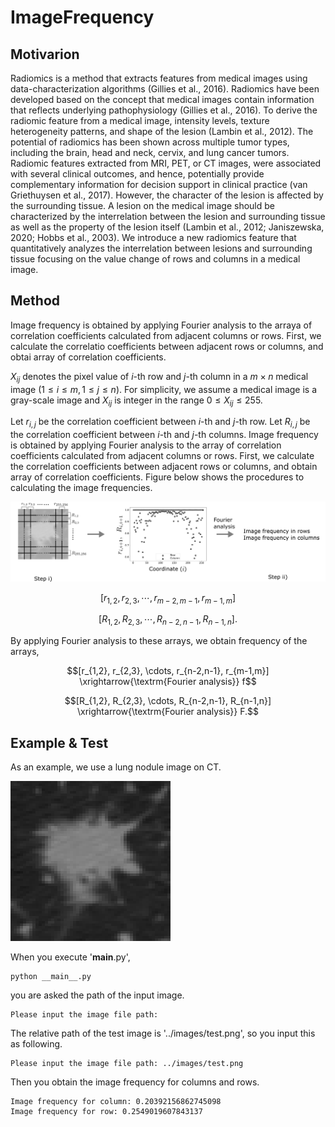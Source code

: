# ImageFrequency

## Motivarion

Radiomics is a method that extracts features from medical images using data-characterization algorithms (Gillies et al., 2016). Radiomics have been developed based on the concept that medical images contain information that reflects underlying pathophysiology (Gillies et al., 2016). To derive the radiomic feature from a medical image, intensity levels, texture heterogeneity patterns, and shape of the lesion (Lambin et al., 2012). The potential of radiomics has been shown across multiple tumor types, including the brain, head and neck, cervix, and lung cancer tumors. Radiomic features extracted from MRI, PET, or CT images, were associated with several clinical outcomes, and hence, potentially provide complementary information for decision support in clinical practice (van Griethuysen et al., 2017). However, the character of the lesion is affected by the surrounding tissue. A lesion on the medical image should be characterized by the interrelation between the lesion and surrounding tissue as well as the property of the lesion itself (Lambin et al., 2012; Janiszewska, 2020; Hobbs et al., 2003). We introduce a new radiomics feature that quantitatively analyzes the interrelation between lesions and surrounding tissue focusing on the value change of rows and columns in a medical image.

## Method

Image frequency is obtained by applying Fourier analysis to the arraya of correlation coefficients calculated from adjacent columns or rows. First, we calculate the correlatio coefficients between adjacent rows or columns, and obtai array of correlation coefficients.

$X_{ij}$ denotes the pixel value of $i$-th row and $j$-th column in a $m\times n$ medical image $(1\le i\le m, 1\le j\le n)$. For simplicity, we assume a medical image is a gray-scale image and $X_{ij}$ is integer in the range  $0\le X_{ij}\le 255$.


Let $r_{i,j}$ be the correlation coefficient between $i$-th and $j$-th row. Let $R_{i,j}$ be the correlation coefficient between  $i$-th and $j$-th columns. 
Image frequency is obtained by applying Fourier analysis to the array of correlation coefficients calculated from adjacent columns or rows. First, we calculate the correlation coefficients between adjacent rows or columns, and obtain array of correlation coefficients. Figure below shows the procedures to calculating the image frequencies.

<img src="https://github.com/TakumaUsuzaki/ImageFrequency/blob/main/bitmap.png">


$$[r_{1,2}, r_{2,3}, \cdots, r_{m-2,m-1}, r_{m-1,m}]$$

$$[R_{1,2}, R_{2,3}, \cdots, R_{n-2,n-1}, R_{n-1,n}].$$

By applying Fourier analysis to these arrays, we obtain frequency of the arrays,

$$[r_{1,2}, r_{2,3}, \cdots, r_{n-2,n-1}, r_{m-1,m}]  \xrightarrow{\textrm{Fourier analysis}} f$$

$$[R_{1,2}, R_{2,3}, \cdots, R_{n-2,n-1}, R_{n-1,n}] \xrightarrow{\textrm{Fourier analysis}} F.$$

## Example & Test

As an example, we use a lung nodule image on CT. 

<img src="https://github.com/TakumaUsuzaki/ImageFrequency/blob/main/mal5_LIDC-IDRI-0072_6.png">


When you execute '__main__.py',
```
python __main__.py
```
you are asked the path of the input image.

```
Please input the image file path: 
```

The relative path of the test image is '../images/test.png', so you input this as following.

```
Please input the image file path: ../images/test.png
```
Then you obtain the image frequency for columns and rows.
```
Image frequency for column: 0.20392156862745098
Image frequency for row: 0.2549019607843137
```

